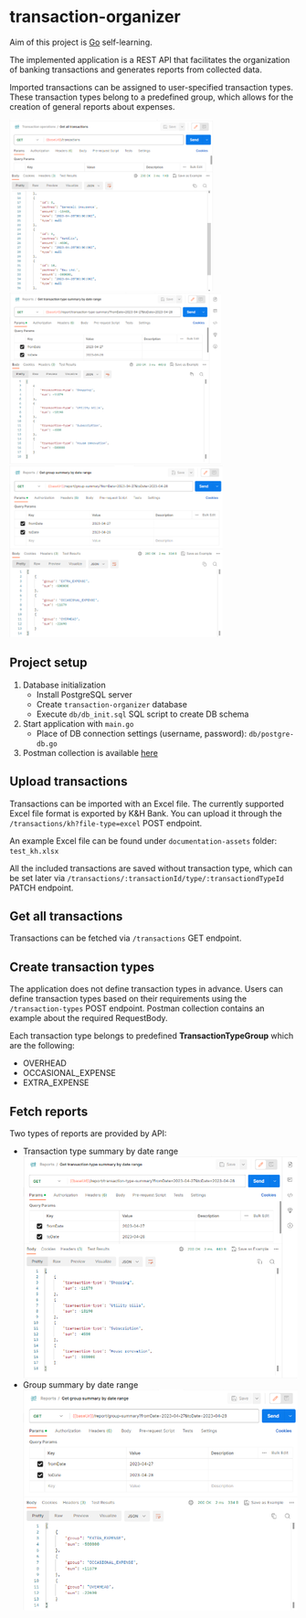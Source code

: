 # transaction-organizer

Aim of this project is [Go](https://go.dev/) self-learning.

The implemented application is a REST API that facilitates the organization of banking transactions and generates reports from collected data.

Imported transactions can be assigned to user-specified transaction types. These transaction types belong to a predefined group, which allows for the creation of general reports about expenses.

<img alt="transactions.png" height="300" src="documentation-assets/transactions.png"/>
<img alt="transaction-type-summary.png" height="300" src="documentation-assets/transaction-type-summary.png"/>
<img alt="group-summary.png" height="300" src="documentation-assets/group-summary.png"/>

## Project setup
1. Database initialization
   - Install PostgreSQL server
   - Create `transaction-organizer` database
   - Execute `db/db_init.sql` SQL script to create DB schema
2. Start application with `main.go`
   - Place of DB connection settings (username, password): `db/postgre-db.go`
3. Postman collection is available [here](https://www.postman.com/payload-explorer-83303472/workspace/transaction-organizer/overview) 

## Upload transactions
Transactions can be imported with an Excel file. The currently supported Excel file format is exported by K&H Bank. You can upload it through the `/transactions/kh?file-type=excel` POST endpoint.

An example Excel file can be found under `documentation-assets` folder: `test_kh.xlsx`

All the included transactions are saved without transaction type, which can be set later via `/transactions/:transactionId/type/:transactiondTypeId` PATCH endpoint.

## Get all transactions
Transactions can be fetched via `/transactions` GET endpoint.

## Create transaction types
The application does not define transaction types in advance. Users can define transaction types based on their requirements using the `/transaction-types` POST endpoint. Postman collection contains an example about the required RequestBody.

Each transaction type belongs to predefined **TransactionTypeGroup** which are the following:
- OVERHEAD
- OCCASIONAL_EXPENSE
- EXTRA_EXPENSE

## Fetch reports
Two types of reports are provided by API:
- Transaction type summary by date range ![transaction-type-summary.png](documentation-assets/transaction-type-summary.png)
- Group summary by date range ![group-summary.png](documentation-assets/group-summary.png)